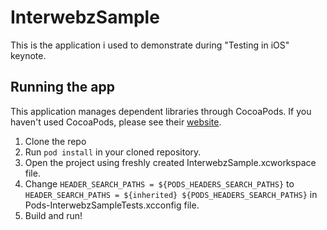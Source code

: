# InterwebzSample

This is the application i used to demonstrate during "Testing in iOS" keynote.

## Running the app

This application manages dependent libraries through CocoaPods. If you haven't used CocoaPods, please see their [website](http://cocoapods.org/).

1. Clone the repo
2. Run `pod install` in your cloned repository.
3. Open the project using freshly created InterwebzSample.xcworkspace file.
4. Change `HEADER_SEARCH_PATHS = ${PODS_HEADERS_SEARCH_PATHS}` to `HEADER_SEARCH_PATHS = ${inherited} ${PODS_HEADERS_SEARCH_PATHS}` in Pods-InterwebzSampleTests.xcconfig file.
5. Build and run!
